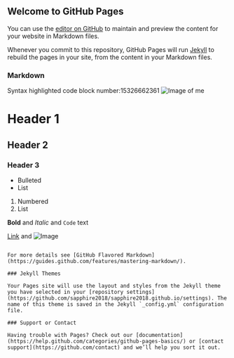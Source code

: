 ## Welcome to GitHub Pages

You can use the [editor on GitHub](https://github.com/sapphire2018/sapphire2018.github.io/edit/master/README.md) to maintain and preview the content for your website in Markdown files.

Whenever you commit to this repository, GitHub Pages will run [Jekyll](https://jekyllrb.com/) to rebuild the pages in your site, from the content in your Markdown files.

### Markdown
Syntax highlighted code block
number:15326662361
![Image of me](http://a2.qpic.cn/psb?/V11SipxF4CTGfB/gMXFD89qrwwa*Cmh.b3xCrERO3josJXGbWmAGn4urUQ!/m/dNEAAAAAAAAA&ek=1&kp=1&pt=0&bo=VQhABlUIQAYRECc!&tl=1&vuin=1204373649&tm=1537520400&sce=60-4-3&rf=0-0)

# Header 1
## Header 2
### Header 3

- Bulleted
- List

1. Numbered
2. List

**Bold** and _Italic_ and `Code` text

[Link](url) and ![Image](src)
```

For more details see [GitHub Flavored Markdown](https://guides.github.com/features/mastering-markdown/).

### Jekyll Themes

Your Pages site will use the layout and styles from the Jekyll theme you have selected in your [repository settings](https://github.com/sapphire2018/sapphire2018.github.io/settings). The name of this theme is saved in the Jekyll `_config.yml` configuration file.

### Support or Contact

Having trouble with Pages? Check out our [documentation](https://help.github.com/categories/github-pages-basics/) or [contact support](https://github.com/contact) and we’ll help you sort it out.
